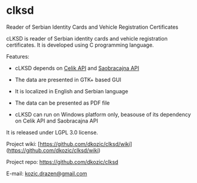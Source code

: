 clksd
=====

Reader of Serbian Identity Cards and Vehicle Registration Certificates

cLKSD is reader of Serbian identity cards and vehicle registration certificates.
It is developed using C programming language.

Features:

 * cLKSD depends on [Celik API](http://www.mup.gov.rs/cms_lat/dokumenta.nsf/licna-karta-aplikacija.h)
and [Saobracajna API](http://www.mup.gov.rs/cms_lat/dokumenta.nsf/registracija-citac-saobracajne.h)

* The data are presented in GTK+ based GUI

* It is localized in English and Serbian language

* The data can be presented as PDF file

* cLKSD can run on Windows platform only, beasouse of its dependency on Celik API and Saobracajna API

It is released under LGPL 3.0 license.

Project wiki: [https://github.com/dkozic/clksd/wiki] (https://github.com/dkozic/clksd/wiki)

Project repo: https://github.com/dkozic/clksd

E-mail: kozic.drazen@gmail.com
